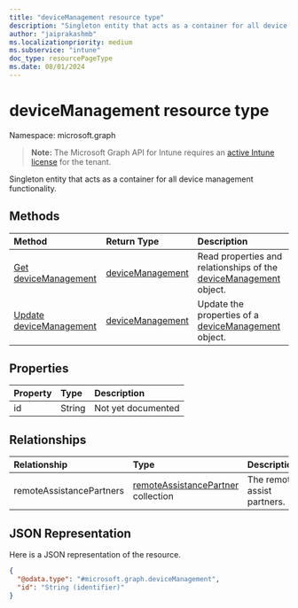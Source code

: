 ```yaml
---
title: "deviceManagement resource type"
description: "Singleton entity that acts as a container for all device management functionality."
author: "jaiprakashmb"
ms.localizationpriority: medium
ms.subservice: "intune"
doc_type: resourcePageType
ms.date: 08/01/2024
---
```


# deviceManagement resource type

Namespace: microsoft.graph

> **Note:** The Microsoft Graph API for Intune requires an [active Intune license](https://go.microsoft.com/fwlink/?linkid=839381) for the tenant.

Singleton entity that acts as a container for all device management functionality.

## Methods
|Method|Return Type|Description|
|:---|:---|:---|
|[Get deviceManagement](../api/intune-remoteassistance-devicemanagement-get.md)|[deviceManagement](../resources/intune-remoteassistance-devicemanagement.md)|Read properties and relationships of the [deviceManagement](../resources/intune-remoteassistance-devicemanagement.md) object.|
|[Update deviceManagement](../api/intune-remoteassistance-devicemanagement-update.md)|[deviceManagement](../resources/intune-remoteassistance-devicemanagement.md)|Update the properties of a [deviceManagement](../resources/intune-remoteassistance-devicemanagement.md) object.|

## Properties
|Property|Type|Description|
|:---|:---|:---|
|id|String|Not yet documented|

## Relationships
|Relationship|Type|Description|
|:---|:---|:---|
|remoteAssistancePartners|[remoteAssistancePartner](../resources/intune-remoteassistance-remoteassistancepartner.md) collection|The remote assist partners.|

## JSON Representation
Here is a JSON representation of the resource.
<!-- {
  "blockType": "resource",
  "keyProperty": "id",
  "@odata.type": "microsoft.graph.deviceManagement"
}
-->
``` json
{
  "@odata.type": "#microsoft.graph.deviceManagement",
  "id": "String (identifier)"
}
```
